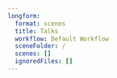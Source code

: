 ```yaml
---
longform:
  format: scenes
  title: Talks
  workflow: Default Workflow
  sceneFolder: /
  scenes: []
  ignoredFiles: []
---
```

